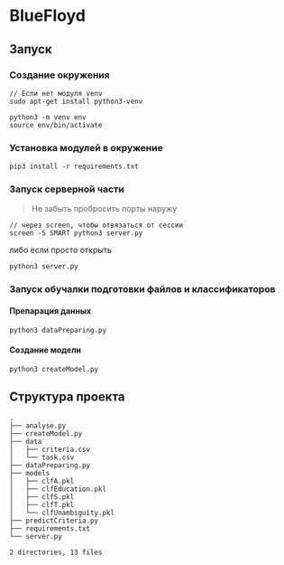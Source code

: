 # BlueFloyd

## Запуск

### Создание окружения

```
// Если нет модуля venv
sudo apt-get install python3-venv

python3 -m venv env
source env/bin/activate
```

### Установка модулей в окружение

```
pip3 install -r requirements.txt
```

### Запуск серверной части

> Не забыть пробросить порты наружу

```
// через screen, чтобы отвязаться от сессии
screen -S SMART python3 server.py
```

либо если просто открыть

```
python3 server.py
```



### Запуск обучалки подготовки файлов и классификаторов

#### Препарация данных

```
python3 dataPreparing.py
```

#### Создание модели

```
python3 createModel.py
```



## Структура проекта

```
.
├── analyse.py
├── createModel.py
├── data
│   ├── criteria.csv
│   └── task.csv
├── dataPreparing.py
├── models
│   ├── clfA.pkl
│   ├── clfEducation.pkl
│   ├── clfS.pkl
│   ├── clfT.pkl
│   └── clfUnambiguity.pkl
├── predictCriteria.py
├── requirements.txt
└── server.py

2 directories, 13 files
```

